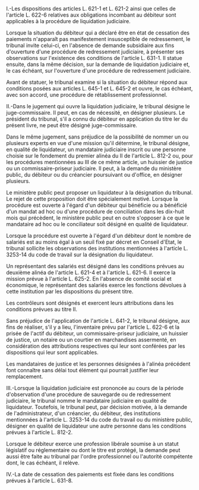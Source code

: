 I.-Les dispositions des articles L. 621-1 et L. 621-2 ainsi que celles de l'article L. 622-6 relatives aux obligations incombant au débiteur sont applicables à la procédure de liquidation judiciaire.

Lorsque la situation du débiteur qui a déclaré être en état de cessation des paiements n'apparaît pas manifestement insusceptible de redressement, le tribunal invite celui-ci, en l'absence de demande subsidiaire aux fins d'ouverture d'une procédure de redressement judiciaire, à présenter ses observations sur l'existence des conditions de l'article L. 631-1. Il statue ensuite, dans la même décision, sur la demande de liquidation judiciaire et, le cas échéant, sur l'ouverture d'une procédure de redressement judiciaire.

Avant de statuer, le tribunal examine si la situation du débiteur répond aux conditions posées aux articles L. 645-1 et L. 645-2 et ouvre, le cas échéant, avec son accord, une procédure de rétablissement professionnel.

II.-Dans le jugement qui ouvre la liquidation judiciaire, le tribunal désigne le juge-commissaire. Il peut, en cas de nécessité, en désigner plusieurs. Le président du tribunal, s'il a connu du débiteur en application du titre Ier du présent livre, ne peut être désigné juge-commissaire.

Dans le même jugement, sans préjudice de la possibilité de nommer un ou plusieurs experts en vue d'une mission qu'il détermine, le tribunal désigne, en qualité de liquidateur, un mandataire judiciaire inscrit ou une personne choisie sur le fondement du premier alinéa du II de l'article L. 812-2 ou, pour les procédures mentionnées au III de ce même article, un huissier de justice ou un commissaire-priseur judiciaire. Il peut, à la demande du ministère public, du débiteur ou du créancier poursuivant ou d'office, en désigner plusieurs.

Le ministère public peut proposer un liquidateur à la désignation du tribunal. Le rejet de cette proposition doit être spécialement motivé. Lorsque la procédure est ouverte à l'égard d'un débiteur qui bénéficie ou a bénéficié d'un mandat ad hoc ou d'une procédure de conciliation dans les dix-huit mois qui précèdent, le ministère public peut en outre s'opposer à ce que le mandataire ad hoc ou le conciliateur soit désigné en qualité de liquidateur.

Lorsque la procédure est ouverte à l'égard d'un débiteur dont le nombre de salariés est au moins égal à un seuil fixé par décret en Conseil d'Etat, le tribunal sollicite les observations des institutions mentionnées à l'article L. 3253-14 du code de travail sur la désignation du liquidateur.

Un représentant des salariés est désigné dans les conditions prévues au deuxième alinéa de l'article L. 621-4 et à l'article L. 621-6. Il exerce la mission prévue à l'article L. 625-2. En l'absence de comité social et économique, le représentant des salariés exerce les fonctions dévolues à cette institution par les dispositions du présent titre.

Les contrôleurs sont désignés et exercent leurs attributions dans les conditions prévues au titre II.

Sans préjudice de l'application de l'article L. 641-2, le tribunal désigne, aux fins de réaliser, s'il y a lieu, l'inventaire prévu par l'article L. 622-6 et la prisée de l'actif du débiteur, un commissaire-priseur judiciaire, un huissier de justice, un notaire ou un courtier en marchandises assermenté, en considération des attributions respectives qui leur sont conférées par les dispositions qui leur sont applicables.

Les mandataires de justice et les personnes désignées à l'alinéa précédent font connaître sans délai tout élément qui pourrait justifier leur remplacement.

III.-Lorsque la liquidation judiciaire est prononcée au cours de la période d'observation d'une procédure de sauvegarde ou de redressement judiciaire, le tribunal nomme le mandataire judiciaire en qualité de liquidateur. Toutefois, le tribunal peut, par décision motivée, à la demande de l'administrateur, d'un créancier, du débiteur, des institutions mentionnées à l'article L. 3253-14 du code du travail ou du ministère public, désigner en qualité de liquidateur une autre personne dans les conditions prévues à l'article L. 812-2.

Lorsque le débiteur exerce une profession libérale soumise à un statut législatif ou réglementaire ou dont le titre est protégé, la demande peut aussi être faite au tribunal par l'ordre professionnel ou l'autorité compétente dont, le cas échéant, il relève.

IV.-La date de cessation des paiements est fixée dans les conditions prévues à l'article L. 631-8.
